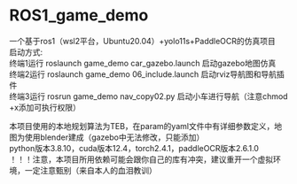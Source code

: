 # ROS1_game_demo
一个基于ros1（wsl2平台，Ubuntu20.04）+yolo11s+PaddleOCR的仿真项目  
启动方式:  
终端1运行 roslaunch game_demo car_gazebo.launch 启动gazebo地图仿真  
终端2运行 roslaunch game_demo 06_include.launch 启动rviz导航图和导航插件  
终端3运行 rosrun game_demo nav_copy02.py 启动小车进行导航（注意chmod +x添加可执行权限）  

  本项目使用的本地规划算法为TEB，在param的yaml文件中有详细参数定义，地图为使用blender建成（gazebo中无法修改，只能添加）  
  python版本3.8.10，cuda版本12.4，torch2.4.1，paddleOCR版本2.6.1.0  
  ！！！注意，本项目所用依赖可能会跟你自己的库有冲突，建议重开一个虚拟环境，一定注意甄别（来自本人的血泪教训）
